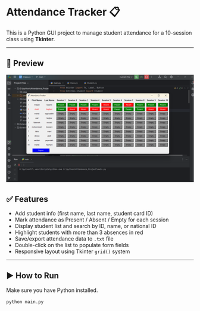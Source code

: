 # Attendance Tracker 📋

This is a Python GUI project to manage student attendance for a 10-session class using **Tkinter**.

---
## 📸 Preview

![App Screenshot](screenshot.png)

## ✅ Features

- Add student info (first name, last name, student card ID)
- Mark attendance as Present / Absent / Empty for each session
- Display student list and search by ID, name, or national ID
- Highlight students with more than 3 absences in red
- Save/export attendance data to `.txt` file
- Double-click on the list to populate form fields
- Responsive layout using Tkinter `grid()` system

---

## ▶️ How to Run

Make sure you have Python installed.

```bash
python main.py

